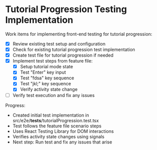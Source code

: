 # Tutorial Progression Testing Implementation

Work items for implementing front-end testing for tutorial progression:

- [x] Review existing test setup and configuration
- [x] Check for existing tutorial progression test implementation
- [x] Create test file for tutorial progression if needed
- [x] Implement test steps from feature file:
  - [x] Setup tutorial mode state
  - [x] Test "Enter" key input
  - [x] Test "fdsa" key sequence
  - [x] Test "jkl;" key sequence
  - [x] Verify activity state change
- [ ] Verify test execution and fix any issues

Progress:
- Created initial test implementation in src/e2e/__tests__/tutorialProgression.test.tsx
- Test follows the feature file scenario steps
- Uses React Testing Library for DOM interactions
- Verifies activity state changes using signals
- Next step: Run test and fix any issues that arise
